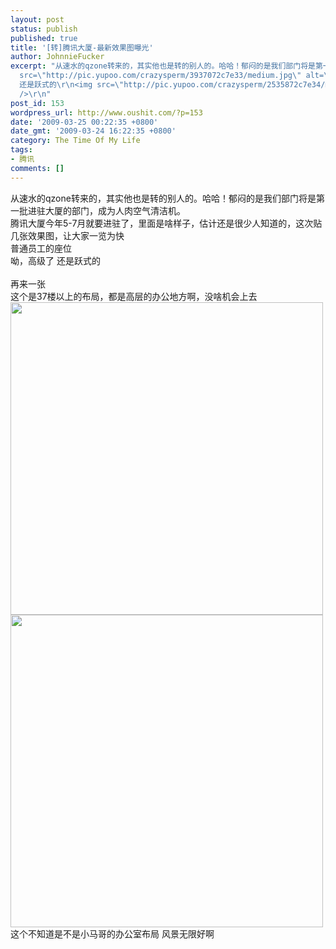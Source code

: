 ```yaml
---
layout: post
status: publish
published: true
title: '[转]腾讯大厦-最新效果图曝光'
author: JohnnieFucker
excerpt: "从速水的qzone转来的，其实他也是转的别人的。哈哈！郁闷的是我们部门将是第一批进驻大厦的部门，成为人肉空气清洁机。\r\n腾讯大厦今年5-7月就要进驻了，里面是啥样子，估计还是很少人知道的，这次贴几张效果图，让大家一览为快\r\n普通员工的座位\r\n<img
  src=\"http://pic.yupoo.com/crazysperm/3937072c7e33/medium.jpg\" alt=\"\" />\r\n呦，高级了
  还是跃式的\r\n<img src=\"http://pic.yupoo.com/crazysperm/2535872c7e34/medium.jpg\" alt=\"\"
  />\r\n"
post_id: 153
wordpress_url: http://www.oushit.com/?p=153
date: '2009-03-25 00:22:35 +0800'
date_gmt: '2009-03-24 16:22:35 +0800'
category: The Time Of My Life
tags:
- 腾讯
comments: []
---
```

<p>从速水的qzone转来的，其实他也是转的别人的。哈哈！郁闷的是我们部门将是第一批进驻大厦的部门，成为人肉空气清洁机。<br />
腾讯大厦今年5-7月就要进驻了，里面是啥样子，估计还是很少人知道的，这次贴几张效果图，让大家一览为快<br />
普通员工的座位<br />
<img src="http://pic.yupoo.com/crazysperm/3937072c7e33/medium.jpg" alt="" /><br />
呦，高级了 还是跃式的<br />
<img src="http://pic.yupoo.com/crazysperm/2535872c7e34/medium.jpg" alt="" /><br />
<!--break--><a id="more-153"></a><br />
再来一张<br />
<img src="http://pic.yupoo.com/crazysperm/6511972c7e36/medium.jpg" alt="" /><br />
这个是37楼以上的布局，都是高层的办公地方啊，没啥机会上去<br />
<img src="http://pic.yupoo.com/crazysperm/6093972c7e38/55e9hb9n.jpg" alt="" width=500 /><br />
<img src="http://pic.yupoo.com/crazysperm/9595672c7e3b/9bxoale1.jpg" alt="" width=500 /><br />
这个不知道是不是小马哥的办公室布局 风景无限好啊<br />
<img src="http://pic.yupoo.com/crazysperm/8031672c7e33/medium.jpg" alt="" /></p>

